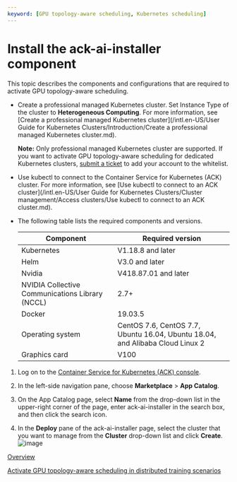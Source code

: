 ```yaml
---
keyword: [GPU topology-aware scheduling, Kubernetes scheduling]
---
```


# Install the ack-ai-installer component

This topic describes the components and configurations that are required to activate GPU topology-aware scheduling.

-   Create a professional managed Kubernetes cluster. Set Instance Type of the cluster to **Heterogeneous Computing**. For more information, see [Create a professional managed Kubernetes cluster](/intl.en-US/User Guide for Kubernetes Clusters/Introduction/Create a professional managed Kubernetes cluster.md).

    **Note:** Only professional managed Kubernetes cluster are supported. If you want to activate GPU topology-aware scheduling for dedicated Kubernetes clusters, [submit a ticket](https://icms.alibaba-inc.com/content/csk/d360da?l=1&m=7459&n=2252239) to add your account to the whitelist.

-   Use kubectl to connect to the Container Service for Kubernetes \(ACK\) cluster. For more information, see [Use kubectl to connect to an ACK cluster](/intl.en-US/User Guide for Kubernetes Clusters/Cluster management/Access clusters/Use kubectl to connect to an ACK cluster.md).
-   The following table lists the required components and versions.

    |Component|Required version|
    |---------|----------------|
    |Kubernetes|V1.18.8 and later|
    |Helm|V3.0 and later|
    |Nvidia|V418.87.01 and later|
    |NVIDIA Collective Communications Library \(NCCL\)|2.7+|
    |Docker|19.03.5|
    |Operating system|CentOS 7.6, CentOS 7.7, Ubuntu 16.04, Ubuntu 18.04, and Alibaba Cloud Linux 2|
    |Graphics card|V100|


1.  Log on to the [Container Service for Kubernetes \(ACK\) console](https://cs.console.aliyun.com).

2.  In the left-side navigation pane, choose **Marketplace** \> **App Catalog**.

3.  On the App Catalog page, select **Name** from the drop-down list in the upper-right corner of the page, enter ack-ai-installer in the search box, and then click the search icon.

4.  In the **Deploy** pane of the ack-ai-installer page, select the cluster that you want to manage from the **Cluster** drop-down list and click **Create**.![image](https://static-aliyun-doc.oss-accelerate.aliyuncs.com/assets/img/en-US/9217528061/p183749.png)


[Overview]()

[Activate GPU topology-aware scheduling in distributed training scenarios]()

